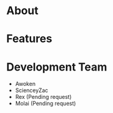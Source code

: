 # About

# Features

# Development Team
- Awoken
- ScienceyZac
- Rex (Pending request)
- Molai (Pending request)

